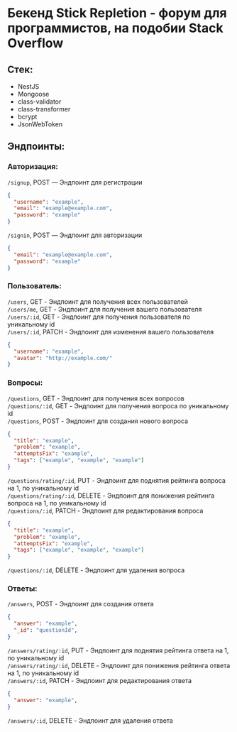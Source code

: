 # Бекенд Stick Repletion - форум для программистов, на подобии Stack Overflow

## Стек:

- NestJS
- Mongoose
- class-validator
- class-transformer
- bcrypt
- JsonWebToken

## Эндпоинты:

### Авторизация:

`/signup`, POST — Эндпоинт для регистрации
```json
{
  "username": "example",
  "email": "example@example.com",
  "password": "example"
}
```
`/signin`, POST — Эндпоинт для авторизации
```json
{
  "email": "example@example.com",
  "password": "example"
}
```

### Пользователь:

`/users`, GET - Эндпоинт для получения всех пользователей <br>
`/users/me`, GET - Эндпоинт для получения вашего пользователя <br>
`/users/:id`, GET - Эндпоинт для получения пользователя по уникальному id <br>
`/users/:id`, PATCH - Эндпоинт для изменения вашего пользователя
```json
{
  "username": "example",
  "avatar": "http://example.com/"
}
```

### Вопросы:

`/questions`, GET - Эндпоинт для получения всех вопросов <br>
`/questions/:id`, GET - Эндпоинт для получения вопроса по уникальному id <br>
`/questions`, POST - Эндпоинт для создания нового вопроса
```json
{
  "title": "example",
  "problem": "example",
  "attemptsFix": "example",
  "tags": ["example", "example", "example"]
}
```
`/questions/rating/:id`, PUT - Эндпоинт для поднятия рейтинга вопроса на 1, по уникальному id <br>
`/questions/rating/:id`, DELETE - Эндпоинт для понижения рейтинга вопроса на 1, по уникальному id <br>
`/questions/:id`, PATCH - Эндпоинт для редактирования вопроса
```json
{
  "title": "example",
  "problem": "example",
  "attemptsFix": "example",
  "tags": ["example", "example", "example"]
}
```
`/questions/:id`, DELETE - Эндпоинт для удаления вопроса

### Ответы:

`/answers`, POST - Эндпоинт для создания ответа
```json
{
  "answer": "example",
  "_id": "questionId",
}
```
`/answers/rating/:id`, PUT - Эндпоинт для поднятия рейтинга ответа на 1, по уникальному id <br>
`/answers/rating/:id`, DELETE - Эндпоинт для понижения рейтинга ответа на 1, по уникальному id <br>
`/answers/:id`, PATCH - Эндпоинт для редактирования ответа 
```json
{
  "answer": "example",
}
```
`/answers/:id`, DELETE - Эндпоинт для удаления ответа
